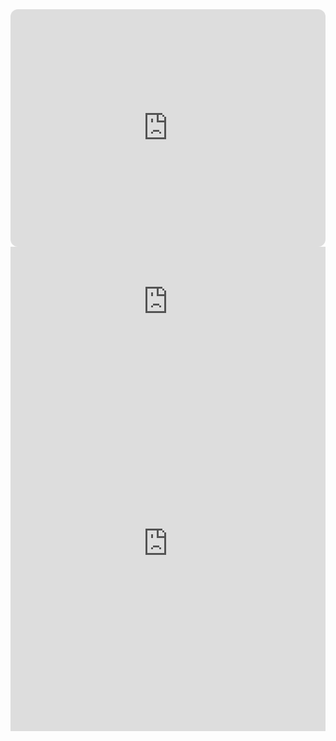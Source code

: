 <iframe style="border-radius:12px" src="https://open.spotify.com/embed/track/5aArEzMo7JWAmtVNnYk3wP?utm_source=generator" width="100%" height="380" frameBorder="0" allowfullscreen="" allow="autoplay; clipboard-write; encrypted-media; fullscreen; picture-in-picture"></iframe>

<iframe allow="autoplay *; encrypted-media *; fullscreen *; clipboard-write" frameborder="0" height="175" style="width:100%;max-width:660px;overflow:hidden;background:transparent;" sandbox="allow-forms allow-popups allow-same-origin allow-scripts allow-storage-access-by-user-activation allow-top-navigation-by-user-activation" src="https://embed.music.apple.com/id/album/bukan-matematika/1637241070?i=1637241073"></iframe>

<iframe title="deezer-widget" src="https://widget.deezer.com/widget/auto/track/1846191397" width="100%" height="600" frameborder="0" allowtransparency="true" allow="encrypted-media; clipboard-write"></iframe>

